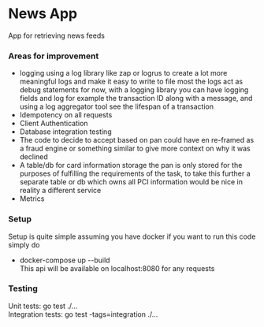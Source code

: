 # News App

App for retrieving news feeds

### Areas for improvement
- logging using a log library like zap or logrus to create a lot more meaningful logs and make it easy to write to file most the logs act as debug statements for now, with a logging library you can have logging fields and log for example the transaction ID along with a message, and using a log aggregator tool see the lifespan of a transaction
- Idempotency on all requests
- Client Authentication
- Database integration testing
- The code to decide to accept based on pan could have en re-framed as a fraud engine or something similar to give more context on why it was declined
- A table/db for card information storage the pan is only stored for the purposes of fulfilling the requirements of the task, to take this further a separate table or db which owns all PCI information would be nice in reality a different service
- Metrics

### Setup 
Setup is quite simple assuming you have docker if you want to run this code simply do 
- docker-compose up --build \
This api will be available on localhost:8080 for any requests

### Testing
Unit tests: go test ./... \
Integration tests: go test -tags=integration ./...
